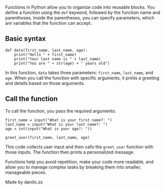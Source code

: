 Functions in Python allow you to organize code into reusable blocks. You define a function using the `def` keyword, followed by the function name and parentheses. Inside the parentheses, you can specify parameters, which are variables that the function can accept.

## Basic syntax
```
def data(first_name, last_name, age):
    print("Hello " + first_name)
    print("Your last name is " + last_name)
    print("You are " + str(age) + " years old")
```
In this function, `data` takes three parameters: `first_name`, `last_name`, and `age`. When you call the function with specific arguments, it prints a greeting and details based on those arguments.

## Call the function
To call the function, you pass the required arguments:
```
first_name = input("What is your first name?: ")
last_name = input("What is your last name?: ")
age = int(input("What is your age?: "))

greet_user(first_name, last_name, age)
```
This code collects user input and then calls the `greet_user` function with those inputs. The function then prints a personalized message.

Functions help you avoid repetition, make your code more readable, and allow you to manage complex tasks by breaking them into smaller, manageable pieces.

Made by danilo.zs

